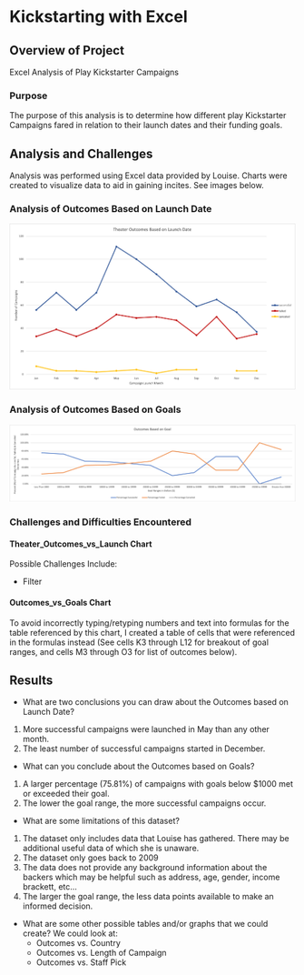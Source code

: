 # Kickstarting with Excel

## Overview of Project
Excel Analysis of Play Kickstarter Campaigns

### Purpose
The purpose of this analysis is to determine how different play Kickstarter Campaigns fared in relation to their launch dates and their funding goals.

## Analysis and Challenges
Analysis was performed using Excel data provided by Louise.  Charts were created to visualize data to aid in gaining incites.  See images below.

### Analysis of Outcomes Based on Launch Date
![Theater_Outcomes_vs_Launch_Month](Resources/Theater_Outcomes_vs_Launch.png)

### Analysis of Outcomes Based on Goals
![Outcomes_vs_Goals](Resources/Outcomes_vs_Goals.png)

### Challenges and Difficulties Encountered
#### Theater_Outcomes_vs_Launch Chart
Possible Challenges Include:
* Filter
#### Outcomes_vs_Goals Chart
To avoid incorrectly typing/retyping numbers and text into formulas for the table referenced by this chart, I created a table of cells that were referenced in the formulas instead (See cells K3 through L12 for breakout of goal ranges, and cells M3 through O3 for list of outcomes below).

## Results

- What are two conclusions you can draw about the Outcomes based on Launch Date?
1. More successful campaigns were launched in May than any other month.
2. The least number of successful campaigns started in December.

- What can you conclude about the Outcomes based on Goals?
1.  A larger percentage (75.81%) of campaigns with goals below $1000 met or exceeded their goal.
2.  The lower the goal range, the more successful campaigns occur.

- What are some limitations of this dataset?
1. The dataset only includes data that Louise has gathered.  There may be additional useful data of which she is unaware.
2. The dataset only goes back to 2009
3. The data does not provide any background information about the backers which may be helpful such as address, age, gender, income brackett, etc...
4. The larger the goal range, the less data points available to make an informed decision.

- What are some other possible tables and/or graphs that we could create?
We could look at:
     * Outcomes vs. Country
     * Outcomes vs. Length of Campaign
     * Outcomes vs. Staff Pick
